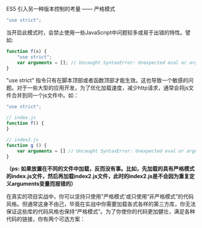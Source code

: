 ES5 引入另一种版本控制的考量 —— 严格模式

```js
"use strict";
```

当开启此模式时，会禁止使用一些JavaScript中问题较多或易于出错的特性。譬如:

```js
function f(x) {
    "use strict";
    var arguments = []; // Uncaught SyntaxError: Unexpected eval or arguments in strict mode
}
```

"use strict" 指令只有在脚本顶部或者函数顶部才能生效。这也导致一个敏感的问题。对于一些大型的应用开发，为了优化加载速度，减少http请求，通常会将js文件合并到同一个js文件中。如：

```js
"use strict";

// index.js
function f() {
}

// index2.js
function g () {
    var arguments = [] // Uncaught SyntaxError: Unexpected eval or arguments in strict mode
}
```

**（ps: 如果放置在不同的文件中加载，反而没有事。比如，先加载的具有严格模式的index.js文件，然后再加载index2.js文件，此时的index2.js是不会因为重复定义arguments变量而报错的）**



在真实的项目实战中，你可以坚持只使用"严格模式’或只使用“非严格模式”的代码风格。但通常这身不由己，毕竟在实战中你需要加载各式各样的第三方库，你无法保证这些库的代码风格也保持“严格模式”。为了你使你的代码更加健壮，满足各种代码的链接，你有两个可选方案：



